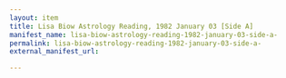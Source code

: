 ```yaml
---
layout: item
title: Lisa Biow Astrology Reading, 1982 January 03 [Side A]
manifest_name: lisa-biow-astrology-reading-1982-january-03-side-a-
permalink: lisa-biow-astrology-reading-1982-january-03-side-a-
external_manifest_url: 

---
```

<!-- Add an essay or interpretive material below this line,
using HTML or markdown.  Do not modify this file above this line -->
